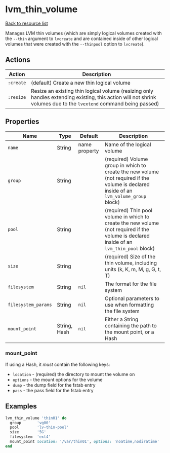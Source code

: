 
# lvm_thin_volume

[Back to resource list](../README.md#resources)

Manages LVM thin volumes (which are simply logical volumes created with the `--thin` argument to `lvcreate` and are contained inside of other logical volumes that were created with the `--thinpool` option to `lvcreate`).

## Actions

| Action    | Description                                                                                                                                                       |
| --------- | ----------------------------------------------------------------------------------------------------------------------------------------------------------------- |
| `:create` | (default) Create a new thin logical volume                                                                                                                        |
| `:resize` | Resize an existing thin logical volume (resizing only handles extending existing, this action will not shrink volumes due to the `lvextend` command being passed) |

## Properties

| Name                | Type          | Default       | Description                                                                                                                               |
| ------------------- | ------------- | ------------- | ----------------------------------------------------------------------------------------------------------------------------------------- |
| `name`              | String        | name property | Name of the logical volume                                                                                                                |
| `group`             | String        |               | (required) Volume group in which to create the new volume (not required if the volume is declared inside of an `lvm_volume_group` block)  |
| `pool`              | String        |               | (required) Thin pool volume in which to create the new volume (not required if the volume is declared inside of an `lvm_thin_pool` block) |
| `size`              | String        |               | (required) Size of the thin volume, including units (k, K, m, M, g, G, t, T)                                                              |
| `filesystem`        | String        | `nil`         | The format for the file system                                                                                                            |
| `filesystem_params` | String        | `nil`         | Optional parameters to use when formatting the file system                                                                                |
| `mount_point`       | String, Hash  | `nil`         | Either a String containing the path to the mount point, or a Hash                                                                         |

### mount_point

If using a Hash, it _must_ contain the following keys:

- `location` - (required) the directory to mount the volume on
- `options` - the mount options for the volume
- `dump` - the dump field for the fstab entry
- `pass` - the pass field for the fstab entry

## Examples

```ruby
lvm_thin_volume 'thin01' do
  group       'vg00'
  pool        'lv-thin-pool'
  size        '5G'
  filesystem  'ext4'
  mount_point location: '/var/thin01', options: 'noatime,nodiratime'
end
```
